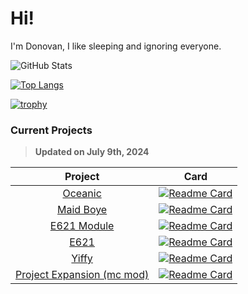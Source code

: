 # Hi!
I'm Donovan, I like sleeping and ignoring everyone.

<!-- Credit: https://github.com/anuraghazra/github-readme-stats -->
![GitHub Stats](https://github-readme-stats.vercel.app/api?username=DonovanDMC&count_private=true&show_icons=true&theme=tokyonight)

[![Top Langs](https://github-readme-stats.vercel.app/api/top-langs/?username=DonovanDMC&layout=compact&theme=tokyonight)](https://github.com/anuraghazra/github-readme-stats)

[![trophy](https://github-profile-trophy.vercel.app/?username=DonovanDMC&theme=tokyonight)](https://github.com/ryo-ma/github-profile-trophy)

### Current Projects
> **Updated on July 9th, 2024**

|Project|Card|
|:--------------------------------------------------------------------------------------------:|:-------------------------------------------------------------------------------------------------------------------------------------------------------------------------------------:|
|[Oceanic](https://oceanic.ws)|[![Readme Card](https://github-readme-stats.vercel.app/api/pin/?username=OceanicJS&repo=Oceanic&theme=tokyonight)](https://github.com/OceanicJS/Oceanic)|
|[Maid Boye](https://maid.gay)|[![Readme Card](https://github-readme-stats.vercel.app/api/pin/?username=DonovanDMC&repo=MaidBoye&theme=tokyonight)](https://github.com/DonovanDMC/MaidBoye)|
|[E621 Module](https://npm.im/e621)|[![Readme Card](https://github-readme-stats.vercel.app/api/pin/?username=DonovanDMC&repo=E621&theme=tokyonight)](https://github.com/DonovanDMC/E621)|
|[E621](https://oceanic.ws)|[![Readme Card](https://github-readme-stats.vercel.app/api/pin/?username=e621ng&repo=e621ng&theme=tokyonight)](https://github.com/e621ng/e621ng)|
|[Yiffy](https://npm.im/yiffy)|[![Readme Card](https://github-readme-stats.vercel.app/api/pin/?username=DonovanDMC&repo=Yiffy&theme=tokyonight)](https://github.com/DonovanDMC/Yiffy)|
|[Project Expansion (mc mod)](https://www.curseforge.com/minecraft/mc-mods/project-expansion)|[![Readme Card](https://github-readme-stats.vercel.app/api/pin/?username=DonovanDMC&repo=ProjectExpansion&theme=tokyonight)](https://github.com/DonovanDMC/ProjectExpansion)|
